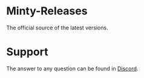 # Minty-Releases
The official source of the latest versions.

# Support
The answer to any question can be found in [Discord](https://discord.gg/kindawindytoday).
